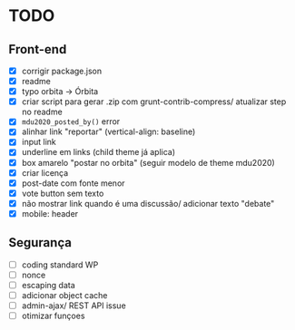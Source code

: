 # TODO

## Front-end
- [x] corrigir package.json
- [x] readme
- [x] typo orbita -> Órbita
- [x] criar script para gerar .zip com grunt-contrib-compress/ atualizar step no readme
- [x] `mdu2020_posted_by()` error
- [x] alinhar link "reportar" (vertical-align: baseline)
- [x] input link
- [x] underline em links (child theme já aplica)
- [x] box amarelo "postar no orbita" (seguir modelo de theme mdu2020)
- [x] criar licença
- [x] post-date com fonte menor
- [x] vote button sem texto
- [x] não mostrar link quando é uma discussão/ adicionar texto "debate"
- [x] mobile: header

## Segurança
- [ ] coding standard WP
- [ ] nonce
- [ ] escaping data
- [ ] adicionar object cache
- [ ] admin-ajax/ REST API issue
- [ ] otimizar funçoes